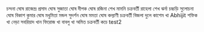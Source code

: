চন্দনা ঘোষ 
রাজেন্দ্র প্রসাদ ঘোষ 
সুজাতা ঘোষ
দীপক ঘোষ
রজিনা শেখ
মামনি চক্রবর্তী
রাহেলা শেখ
ঝর্না চচ্চড়ি
সুলোচনা ঘোষ
বিকাশ কুমার ঘোষ
মধুমিতা মন্ডল
সুদর্শন ঘোষ
মমতা ঘোষ
কল্যাণী চক্রবর্তী
বিজলা দুলে
কাশেম খা 
Abhijit
শফিক খা
নেড়া
সবরিয়াদ খান
ফিরোজ খা
বাবলু খা
অমিত চক্রবর্তী
কচে
test2